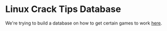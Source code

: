 # Linux Crack Tips Database

We're trying to build a database on how to get certain games to work [here](https://www.reddit.com/r/LinuxCrackSupport/comments/mfy1kf/linuxcracktipsdb/).
